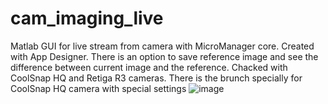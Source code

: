 # cam_imaging_live
Matlab GUI for live stream from camera with MicroManager core. Created with App Designer. There is an option to save reference image and see the difference between current image and the reference.
Chacked with CoolSnap HQ and Retiga R3 cameras. 
There is the brunch specially for CoolSnap HQ camera with special settings
![image](https://github.com/NikolaiKh/cam_imaging_live/assets/151737321/6c513a19-e935-4fc5-8bbd-926134272a2c)

